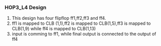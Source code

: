 ### HOP3_L4 Design
1.	This design has four flipflop ff1,ff2,ff3 and ff4. 
2.	ff1 is mapped to CLB (1,1),ff2 is mapped to CLB(1,5),ff3 is mapped to CLB(1,9) while ff4 is mapped to CLB(1,13)
3.	input is comming to ff1, while final output is connected to the output of ff4
